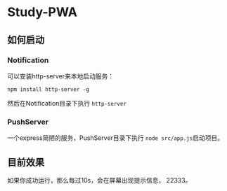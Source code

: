 # Study-PWA

## 如何启动

### Notification

可以安装http-server来本地启动服务：

```
npm install http-server -g
```

然后在Notification目录下执行 `http-server`

### PushServer

一个express简陋的服务，PushServer目录下执行 `node src/app.js`启动项目。

## 目前效果

如果你成功运行，那么每过10s，会在屏幕出现提示信息， 22333。
